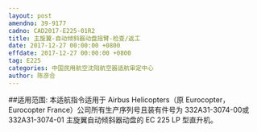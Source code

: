 ```yaml
---
layout: post
amendno: 39-9177
cadno: CAD2017-E225-01R2
title: 主旋翼-自动倾斜器动盘摇臂-检查/返工
date: 2017-12-27 00:00:00 +0800
effdate: 2017-12-27 00:00:00 +0800
tag: E225
categories: 中国民用航空沈阳航空器适航审定中心
author: 陈彦合
---
```


##适用范围:
本适航指令适用于 Airbus Helicopters（原 Eurocopter，Eurocopter France）公司所有生产序列号且装有件号为 332A31-3074-00或332A31-3074-01 主旋翼自动倾斜器动盘的 EC 225 LP 型直升机。

